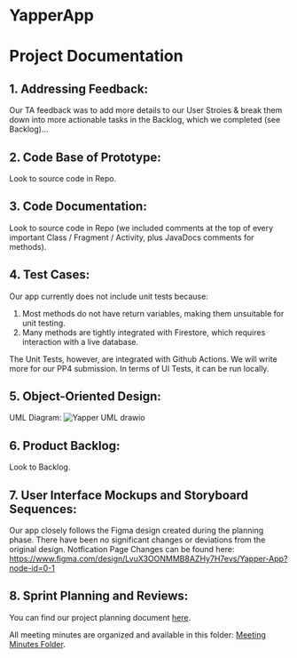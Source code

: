 # YapperApp

# Project Documentation

## 1. Addressing Feedback: 
Our TA feedback was to add more details to our User Stroies & break them down into more actionable tasks in the Backlog, which we completed (see Backlog)...

## 2. Code Base of Prototype: 
Look to source code in Repo.

## 3. Code Documentation: 
Look to source code in Repo (we included comments at the top of every important Class / Fragment / Activity, plus JavaDocs comments for methods).

## 4. Test Cases:
Our app currently does not include unit tests because:

1. Most methods do not have return variables, making them unsuitable for unit testing.
2. Many methods are tightly integrated with Firestore, which requires interaction with a live database.

The Unit Tests, however, are integrated with Github Actions. We will write more for our PP4 submission. 
In terms of UI Tests, it can be run locally.

## 5. Object-Oriented Design: 
UML Diagram:
![Yapper UML drawio](https://github.com/user-attachments/assets/3905c942-c28c-4737-a9f8-98f7d3726329)

## 6. Product Backlog: 
Look to Backlog.

## 7. User Interface Mockups and Storyboard Sequences:

Our app closely follows the Figma design created during the planning phase. There have been no significant changes or deviations from the original design.
Notfication Page Changes can be found here: https://www.figma.com/design/LvuX3OONMMB8AZHy7H7evs/Yapper-App?node-id=0-1

## 8. Sprint Planning and Reviews: 

You can find our project planning document [here](https://docs.google.com/document/d/1r3gN46TJsJ_52aZahp9-sxnLIFVKG7LOSuvvvMBYGXY/edit?tab=t.0).  

All meeting minutes are organized and available in this folder: [Meeting Minutes Folder](https://drive.google.com/drive/folders/1X8VXuVYss5d5FKfLBXnMyWdaYjrwcLZw?usp=sharing).
